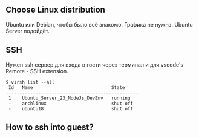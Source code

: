 ## Choose Linux distribution

Ubuntu или Debian, чтобы было всё знакомо. Графика не нужна. Ubuntu Server подойдёт.

## SSH

Нужен ssh сервер для входа в гости через терминал и для vscode's Remote - SSH extension.

```
$ virsh list --all
 Id   Name                             State
-------------------------------------------------
 1    Ubuntu_Server_23_NodeJs_DevEnv   running
 -    archlinux                        shut off
 -    ubuntu18                         shut off
```

How to ssh into guest?
----------------------

